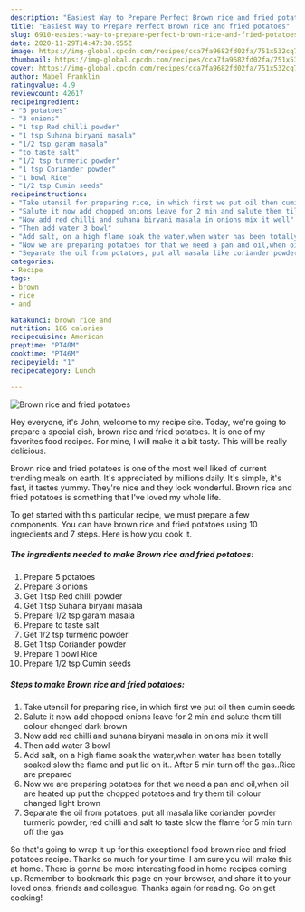 ```yaml
---
description: "Easiest Way to Prepare Perfect Brown rice and fried potatoes"
title: "Easiest Way to Prepare Perfect Brown rice and fried potatoes"
slug: 6910-easiest-way-to-prepare-perfect-brown-rice-and-fried-potatoes
date: 2020-11-29T14:47:38.955Z
image: https://img-global.cpcdn.com/recipes/cca7fa9682fd02fa/751x532cq70/brown-rice-and-fried-potatoes-recipe-main-photo.jpg
thumbnail: https://img-global.cpcdn.com/recipes/cca7fa9682fd02fa/751x532cq70/brown-rice-and-fried-potatoes-recipe-main-photo.jpg
cover: https://img-global.cpcdn.com/recipes/cca7fa9682fd02fa/751x532cq70/brown-rice-and-fried-potatoes-recipe-main-photo.jpg
author: Mabel Franklin
ratingvalue: 4.9
reviewcount: 42617
recipeingredient:
- "5 potatoes"
- "3 onions"
- "1 tsp Red chilli powder"
- "1 tsp Suhana biryani masala"
- "1/2 tsp garam masala"
- "to taste salt"
- "1/2 tsp turmeric powder"
- "1 tsp Coriander powder"
- "1 bowl Rice"
- "1/2 tsp Cumin seeds"
recipeinstructions:
- "Take utensil for preparing rice, in which first we put oil then cumin seeds"
- "Salute it now add chopped onions leave for 2 min and salute them till colour changed dark brown"
- "Now add red chilli and suhana biryani masala in onions mix it well"
- "Then add water 3 bowl"
- "Add salt, on a high flame soak the water,when water has been totally soaked slow the flame and put lid on it.. After 5 min turn off the gas..Rice are prepared"
- "Now we are preparing potatoes for that we need a pan and oil,when oil are heated up put the chopped potatoes and fry them till colour changed light brown"
- "Separate the oil from potatoes, put all masala like coriander powder turmeric powder, red chilli and salt to taste slow the flame for 5 min turn off the gas"
categories:
- Recipe
tags:
- brown
- rice
- and

katakunci: brown rice and 
nutrition: 186 calories
recipecuisine: American
preptime: "PT40M"
cooktime: "PT46M"
recipeyield: "1"
recipecategory: Lunch

---
```



![Brown rice and fried potatoes](https://img-global.cpcdn.com/recipes/cca7fa9682fd02fa/751x532cq70/brown-rice-and-fried-potatoes-recipe-main-photo.jpg)

Hey everyone, it's John, welcome to my recipe site. Today, we're going to prepare a special dish, brown rice and fried potatoes. It is one of my favorites food recipes. For mine, I will make it a bit tasty. This will be really delicious.



Brown rice and fried potatoes is one of the most well liked of current trending meals on earth. It's appreciated by millions daily. It's simple, it's fast, it tastes yummy. They're nice and they look wonderful. Brown rice and fried potatoes is something that I've loved my whole life.


To get started with this particular recipe, we must prepare a few components. You can have brown rice and fried potatoes using 10 ingredients and 7 steps. Here is how you cook it.

<!--inarticleads1-->

##### The ingredients needed to make Brown rice and fried potatoes:

1. Prepare 5 potatoes
1. Prepare 3 onions
1. Get 1 tsp Red chilli powder
1. Get 1 tsp Suhana biryani masala
1. Prepare 1/2 tsp garam masala
1. Prepare to taste salt
1. Get 1/2 tsp turmeric powder
1. Get 1 tsp Coriander powder
1. Prepare 1 bowl Rice
1. Prepare 1/2 tsp Cumin seeds




<!--inarticleads2-->

##### Steps to make Brown rice and fried potatoes:

1. Take utensil for preparing rice, in which first we put oil then cumin seeds
1. Salute it now add chopped onions leave for 2 min and salute them till colour changed dark brown
1. Now add red chilli and suhana biryani masala in onions mix it well
1. Then add water 3 bowl
1. Add salt, on a high flame soak the water,when water has been totally soaked slow the flame and put lid on it.. After 5 min turn off the gas..Rice are prepared
1. Now we are preparing potatoes for that we need a pan and oil,when oil are heated up put the chopped potatoes and fry them till colour changed light brown
1. Separate the oil from potatoes, put all masala like coriander powder turmeric powder, red chilli and salt to taste slow the flame for 5 min turn off the gas




So that's going to wrap it up for this exceptional food brown rice and fried potatoes recipe. Thanks so much for your time. I am sure you will make this at home. There is gonna be more interesting food in home recipes coming up. Remember to bookmark this page on your browser, and share it to your loved ones, friends and colleague. Thanks again for reading. Go on get cooking!
